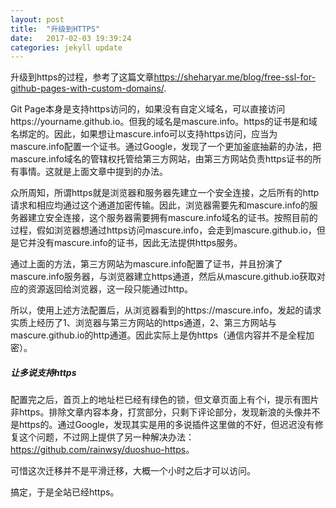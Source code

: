 ```yaml
---
layout: post
title:  "升级到HTTPS"
date:   2017-02-03 19:39:24
categories: jekyll update
---
```

升级到https的过程，参考了这篇文章<https://sheharyar.me/blog/free-ssl-for-github-pages-with-custom-domains/>.

Git Page本身是支持https访问的，如果没有自定义域名，可以直接访问https://yourname.github.io。但我的域名是mascure.info。https的证书是和域名绑定的。因此，如果想让mascure.info可以支持https访问，应当为mascure.info配置一个证书。通过Google，发现了一个更加釜底抽薪的办法，把mascure.info域名的管辖权托管给第三方网站，由第三方网站负责https证书的所有事情。这就是上面文章中提到的办法。

众所周知，所谓https就是浏览器和服务器先建立一个安全连接，之后所有的http请求和相应均通过这个通道加密传输。因此，浏览器需要先和mascure.info的服务器建立安全连接，这个服务器需要拥有mascure.info域名的证书。按照目前的过程，假如浏览器想通过https访问mascure.info，会走到mascure.github.io，但是它并没有mascure.info的证书，因此无法提供https服务。

通过上面的方法，第三方网站为mascure.info配置了证书，并且扮演了mascure.info服务器，与浏览器建立https通道，然后从mascure.github.io获取对应的资源返回给浏览器，这一段只能通过http。

所以，使用上述方法配置后，从浏览器看到的https://mascure.info，发起的请求实质上经历了1、浏览器与第三方网站的https通道，2、第三方网站与mascure.github.io的http通道。因此实际上是伪https（通信内容并不是全程加密）。

##### 让多说支持https #####
配置完之后，首页上的地址栏已经有绿色的锁，但文章页面上有个i，提示有图片非https。排除文章内容本身，打赏部分，只剩下评论部分，发现新浪的头像并不是https的。通过Google，发现其实是用的多说插件这里做的不好，但迟迟没有修复这个问题，不过网上提供了另一种解决办法：<https://github.com/rainwsy/duoshuo-https>。

可惜这次迁移并不是平滑迁移，大概一个小时之后才可以访问。

搞定，于是全站已经https。
